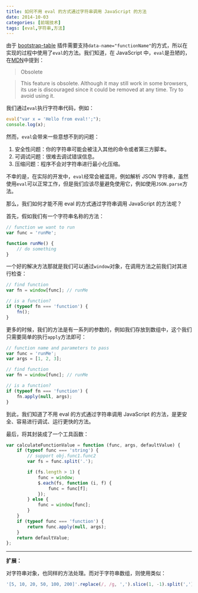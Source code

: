```yaml
---
title: 如何不用 eval 的方式通过字符串调用 JavaScript 的方法
date: 2014-10-03
categories: [前端技术]
tags: [eval,字符串,方法]
---
```


由于 [bootstrap-table](https://github.com/wenzhixin/bootstrap-table) 插件需要支持`data-name="functionName"`的方式，所以在实现的过程中使用了`eval`的方法。我们知道，在 JavaScript 中，`eval`是丑陋的，在[MDN](https://developer.mozilla.org/en-US/docs/Web/JavaScript/Reference/Global_Objects/Object/eval)中提到：

> Obsolete

> This feature is obsolete. Although it may still work in some browsers, its use is discouraged since it could be removed at any time. Try to avoid using it.

我们通过`eval`执行字符串代码，例如：
```js
eval("var x = 'Hello from eval!';");
console.log(x);
```

然而，`eval`会带来一些意想不到的问题：

1. 安全性问题：你的字符串可能会被注入其他的命令或者第三方脚本。
2. 可调试问题：很难去调试错误信息。
3. 压缩问题：程序不会对字符串进行最小化压缩。

不幸的是，在实际的开发中，`eval`经常会被滥用，例如解析 JSON 字符串，虽然使用`eval`可以正常工作，但是我们应该尽量避免使用它，例如使用`JSON.parse`方法。

那么，我们如何才能不用 eval 的方式通过字符串调用 JavaScript 的方法呢？

首先，假如我们有一个字符串名称的方法：
```js
// function we want to run
var func = 'runMe';

function runMe() {
    // do something
}
```

一个好的解决方法那就是我们可以通过`window`对象，在调用方法之前我们对其进行检查：
```js
// find function
var fn = window[func]; // runMe

// is a function?
if (typeof fn === 'function') {
    fn();
}
```

更多的时候，我们的方法是有一系列的参数的，例如我们存放到数组中，这个我们只需要简单的执行`apply`方法即可：
```js
// function name and parameters to pass
var func = 'runMe';
var args = [1, 2, 3];

// find function
var fn = window[func]; // runMe

// is a function?
if (typeof fn === 'function') {
    fn.apply(null, args);
}
```

到此，我们知道了不用 eval 的方式通过字符串调用 JavaScript 的方法，是更安全、容易进行调试、运行更快的方法。

最后，将其封装成了一个工具函数：
```js
var calculateFunctionValue = function (func, args, defaultValue) {
    if (typeof func === 'string') {
        // support obj.func1.func2
        var fs = func.split('.');

        if (fs.length > 1) {
            func = window;
            $.each(fs, function (i, f) {
                func = func[f];
            });
        } else {
            func = window[func];
        }
    }
    if (typeof func === 'function') {
        return func.apply(null, args);
    }
    return defaultValue;
};
```

___

**扩展：**

对字符串对象，也同样的方法处理。而对于字符串数组，则使用类似：
```js
'[5, 10, 20, 50, 100, 200]'.replace(/, /g, ',').slice(1, -1).split(',');
```
